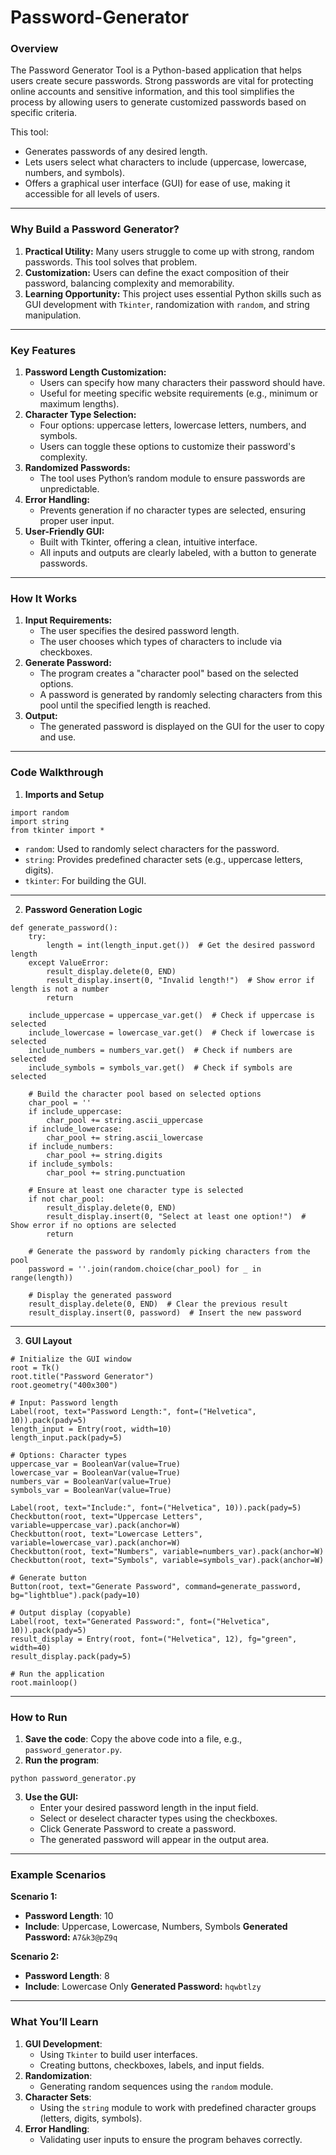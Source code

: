 # Password-Generator
### Overview
The Password Generator Tool is a Python-based application that helps users create secure passwords. Strong passwords are vital for protecting online accounts and sensitive information, and this tool simplifies the process by allowing users to generate customized passwords based on specific criteria.

This tool:

* Generates passwords of any desired length.
* Lets users select what characters to include (uppercase, lowercase, numbers, and symbols).
* Offers a graphical user interface (GUI) for ease of use, making it accessible for all levels of users.

---

### Why Build a Password Generator?
1. **Practical Utility:** Many users struggle to come up with strong, random passwords. This tool solves that problem.
2. **Customization:** Users can define the exact composition of their password, balancing complexity and memorability.
3. **Learning Opportunity:** This project uses essential Python skills such as GUI development with `Tkinter`, randomization with `random`, and string manipulation.

---

### Key Features
1. **Password Length Customization:**
   * Users can specify how many characters their password should have.
   * Useful for meeting specific website requirements (e.g., minimum or maximum lengths).
2. **Character Type Selection:**
    * Four options: uppercase letters, lowercase letters, numbers, and symbols.
    * Users can toggle these options to customize their password's complexity.
3. **Randomized Passwords:**
    * The tool uses Python’s random module to ensure passwords are unpredictable.
4. **Error Handling:**
   * Prevents generation if no character types are selected, ensuring proper user input.
5. **User-Friendly GUI:**
   * Built with Tkinter, offering a clean, intuitive interface.
   * All inputs and outputs are clearly labeled, with a button to generate passwords.

---

### How It Works
1. **Input Requirements:**
   * The user specifies the desired password length.
   * The user chooses which types of characters to include via checkboxes.
2. **Generate Password:**
   * The program creates a "character pool" based on the selected options.
   * A password is generated by randomly selecting characters from this pool until the specified length is reached.
3. **Output:**
   * The generated password is displayed on the GUI for the user to copy and use.

---

### Code Walkthrough
1. **Imports and Setup**
```
import random
import string
from tkinter import *
```
* `random`: Used to randomly select characters for the password.
* `string`: Provides predefined character sets (e.g., uppercase letters, digits).
* `tkinter`: For building the GUI.

---

2. **Password Generation Logic**
```
def generate_password():
    try:
        length = int(length_input.get())  # Get the desired password length
    except ValueError:
        result_display.delete(0, END)
        result_display.insert(0, "Invalid length!")  # Show error if length is not a number
        return

    include_uppercase = uppercase_var.get()  # Check if uppercase is selected
    include_lowercase = lowercase_var.get()  # Check if lowercase is selected
    include_numbers = numbers_var.get()  # Check if numbers are selected
    include_symbols = symbols_var.get()  # Check if symbols are selected

    # Build the character pool based on selected options
    char_pool = ''
    if include_uppercase:
        char_pool += string.ascii_uppercase
    if include_lowercase:
        char_pool += string.ascii_lowercase
    if include_numbers:
        char_pool += string.digits
    if include_symbols:
        char_pool += string.punctuation

    # Ensure at least one character type is selected
    if not char_pool:
        result_display.delete(0, END)
        result_display.insert(0, "Select at least one option!")  # Show error if no options are selected
        return

    # Generate the password by randomly picking characters from the pool
    password = ''.join(random.choice(char_pool) for _ in range(length))

    # Display the generated password
    result_display.delete(0, END)  # Clear the previous result
    result_display.insert(0, password)  # Insert the new password
```

---

3. **GUI Layout**
```
# Initialize the GUI window
root = Tk()
root.title("Password Generator")
root.geometry("400x300")

# Input: Password length
Label(root, text="Password Length:", font=("Helvetica", 10)).pack(pady=5)
length_input = Entry(root, width=10)
length_input.pack(pady=5)

# Options: Character types
uppercase_var = BooleanVar(value=True)
lowercase_var = BooleanVar(value=True)
numbers_var = BooleanVar(value=True)
symbols_var = BooleanVar(value=True)

Label(root, text="Include:", font=("Helvetica", 10)).pack(pady=5)
Checkbutton(root, text="Uppercase Letters", variable=uppercase_var).pack(anchor=W)
Checkbutton(root, text="Lowercase Letters", variable=lowercase_var).pack(anchor=W)
Checkbutton(root, text="Numbers", variable=numbers_var).pack(anchor=W)
Checkbutton(root, text="Symbols", variable=symbols_var).pack(anchor=W)

# Generate button
Button(root, text="Generate Password", command=generate_password, bg="lightblue").pack(pady=10)

# Output display (copyable)
Label(root, text="Generated Password:", font=("Helvetica", 10)).pack(pady=5)
result_display = Entry(root, font=("Helvetica", 12), fg="green", width=40)
result_display.pack(pady=5)

# Run the application
root.mainloop()
```

---

### How to Run
1. **Save the code**: Copy the above code into a file, e.g., `password_generator.py`.
2. **Run the program**:
```
python password_generator.py
```
3. **Use the GUI:**
   * Enter your desired password length in the input field.
   * Select or deselect character types using the checkboxes.
   * Click Generate Password to create a password.
   * The generated password will appear in the output area.

---

### Example Scenarios
**Scenario 1:**
* **Password Length**: 10
* **Include**: Uppercase, Lowercase, Numbers, Symbols
**Generated Password:**
`A7&k3@pZ9q`

**Scenario 2:**
* **Password Length**: 8
* **Include**: Lowercase Only
**Generated Password:**
`hqwbtlzy`

---

### What You’ll Learn
1. **GUI Development**:
   * Using `Tkinter` to build user interfaces.
   * Creating buttons, checkboxes, labels, and input fields.
2. **Randomization**:
   * Generating random sequences using the `random` module.
3. **Character Sets**:
   * Using the `string` module to work with predefined character groups (letters, digits, symbols).
4. **Error Handling**:
   * Validating user inputs to ensure the program behaves correctly.



